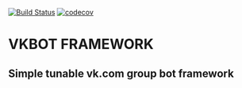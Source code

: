 [![Build Status](https://travis-ci.com/AndrewShukhtin/vkbot.svg?branch=main)](https://travis-ci.com/AndrewShukhtin/vkbot)
[![codecov](https://codecov.io/gh/AndrewShukhtin/vkbot/branch/main/graph/badge.svg?token=oYnG8T0Ccz)](https://codecov.io/gh/AndrewShukhtin/vkbot)
# VKBOT FRAMEWORK

## Simple tunable vk.com group bot framework 